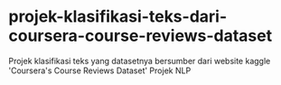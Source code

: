 # projek-klasifikasi-teks-dari-coursera-course-reviews-dataset
Projek klasifikasi teks yang datasetnya bersumber dari website kaggle 'Coursera's Course Reviews Dataset'
Projek NLP

